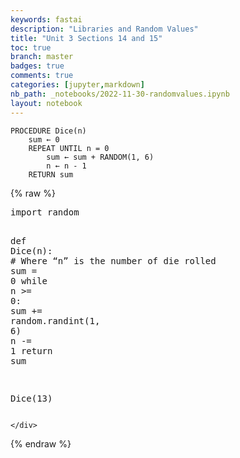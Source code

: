 ```yaml
---
keywords: fastai
description: "Libraries and Random Values"
title: "Unit 3 Sections 14 and 15"
toc: true
branch: master
badges: true
comments: true
categories: [jupyter,markdown]
nb_path: _notebooks/2022-11-30-randomvalues.ipynb
layout: notebook
---
```


<!--
#################################################
### THIS FILE WAS AUTOGENERATED! DO NOT EDIT! ###
#################################################
# file to edit: _notebooks/2022-11-30-randomvalues.ipynb
-->

<div class="container" id="notebook-container">
        
<div class="cell border-box-sizing text_cell rendered"><div class="inner_cell">
<div class="text_cell_render border-box-sizing rendered_html">

<pre><code>PROCEDURE Dice(n)
    sum ← 0
    REPEAT UNTIL n = 0
        sum ← sum + RANDOM(1, 6)
        n ← n - 1
    RETURN sum</code></pre>

</div>
</div>
</div>
    {% raw %}
    
<div class="cell border-box-sizing code_cell rendered">
<div class="input">

<div class="inner_cell">
    <div class="input_area">
<div class=" highlight hl-ipython3"><pre><span></span><span class="kn">import</span> <span class="nn">random</span>

<span class="k">def</span> <span class="nf">Dice</span><span class="p">(</span><span class="n">n</span><span class="p">):</span> <span class="c1"># Where “n” is the number of die rolled</span>
	<span class="nb">sum</span> <span class="o">=</span> <span class="mi">0</span>
	<span class="k">while</span> <span class="n">n</span> <span class="o">&gt;=</span> <span class="mi">0</span><span class="p">:</span>
		<span class="nb">sum</span> <span class="o">+=</span> <span class="n">random</span><span class="o">.</span><span class="n">randint</span><span class="p">(</span><span class="mi">1</span><span class="p">,</span> <span class="mi">6</span><span class="p">)</span>
		<span class="n">n</span> <span class="o">-=</span> <span class="mi">1</span>
	<span class="k">return</span> <span class="nb">sum</span>

<span class="n">Dice</span><span class="p">(</span><span class="mi">13</span><span class="p">)</span>
</pre></div>

    </div>
</div>
</div>

</div>
    {% endraw %}

</div>
 

